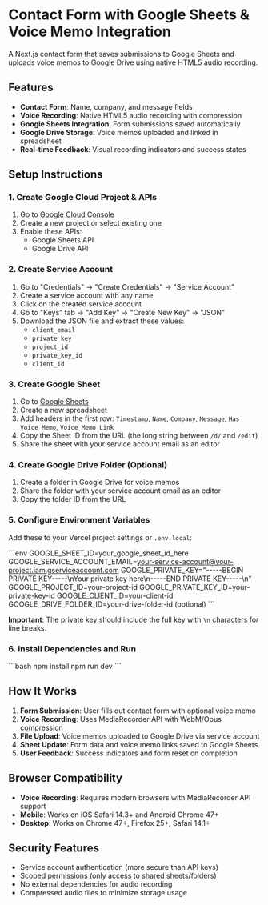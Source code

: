 # Contact Form with Google Sheets & Voice Memo Integration

A Next.js contact form that saves submissions to Google Sheets and uploads voice memos to Google Drive using native HTML5 audio recording.

## Features

- **Contact Form**: Name, company, and message fields
- **Voice Recording**: Native HTML5 audio recording with compression
- **Google Sheets Integration**: Form submissions saved automatically
- **Google Drive Storage**: Voice memos uploaded and linked in spreadsheet
- **Real-time Feedback**: Visual recording indicators and success states

## Setup Instructions

### 1. Create Google Cloud Project & APIs
1. Go to [Google Cloud Console](https://console.cloud.google.com)
2. Create a new project or select existing one
3. Enable these APIs:
   - Google Sheets API
   - Google Drive API

### 2. Create Service Account
1. Go to "Credentials" → "Create Credentials" → "Service Account"
2. Create a service account with any name
3. Click on the created service account
4. Go to "Keys" tab → "Add Key" → "Create New Key" → "JSON"
5. Download the JSON file and extract these values:
   - `client_email`
   - `private_key`
   - `project_id`
   - `private_key_id`
   - `client_id`

### 3. Create Google Sheet
1. Go to [Google Sheets](https://sheets.google.com)
2. Create a new spreadsheet
3. Add headers in the first row: `Timestamp`, `Name`, `Company`, `Message`, `Has Voice Memo`, `Voice Memo Link`
4. Copy the Sheet ID from the URL (the long string between `/d/` and `/edit`)
5. Share the sheet with your service account email as an editor

### 4. Create Google Drive Folder (Optional)
1. Create a folder in Google Drive for voice memos
2. Share the folder with your service account email as an editor
3. Copy the folder ID from the URL

### 5. Configure Environment Variables
Add these to your Vercel project settings or `.env.local`:

\`\`\`env
GOOGLE_SHEET_ID=your_google_sheet_id_here
GOOGLE_SERVICE_ACCOUNT_EMAIL=your-service-account@your-project.iam.gserviceaccount.com
GOOGLE_PRIVATE_KEY="-----BEGIN PRIVATE KEY-----\nYour private key here\n-----END PRIVATE KEY-----\n"
GOOGLE_PROJECT_ID=your-project-id
GOOGLE_PRIVATE_KEY_ID=your-private-key-id
GOOGLE_CLIENT_ID=your-client-id
GOOGLE_DRIVE_FOLDER_ID=your-drive-folder-id (optional)
\`\`\`

**Important**: The private key should include the full key with `\n` characters for line breaks.

### 6. Install Dependencies and Run
\`\`\`bash
npm install
npm run dev
\`\`\`

## How It Works

1. **Form Submission**: User fills out contact form with optional voice memo
2. **Voice Recording**: Uses MediaRecorder API with WebM/Opus compression
3. **File Upload**: Voice memos uploaded to Google Drive via service account
4. **Sheet Update**: Form data and voice memo links saved to Google Sheets
5. **User Feedback**: Success indicators and form reset on completion

## Browser Compatibility

- **Voice Recording**: Requires modern browsers with MediaRecorder API support
- **Mobile**: Works on iOS Safari 14.3+ and Android Chrome 47+
- **Desktop**: Works on Chrome 47+, Firefox 25+, Safari 14.1+

## Security Features

- Service account authentication (more secure than API keys)
- Scoped permissions (only access to shared sheets/folders)
- No external dependencies for audio recording
- Compressed audio files to minimize storage usage
